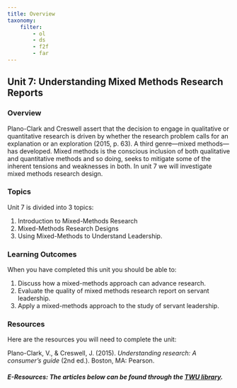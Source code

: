 ```yaml
---
title: Overview
taxonomy:
    filter:
        - ol
        - ds
        - f2f
        - far
---
```


## Unit 7: Understanding Mixed Methods Research Reports
### Overview
Plano-Clark and Creswell assert that the decision to engage in qualitative or quantitative research is driven by whether the research problem calls for an explanation or an exploration (2015, p. 63). A third genre—mixed methods—has developed. Mixed methods is the conscious inclusion of both qualitative and quantitative methods and so doing, seeks to mitigate some of the inherent tensions and weaknesses in both. In unit 7 we will investigate mixed methods research design.  

### Topics

Unit 7 is divided into 3 topics:

1. Introduction to Mixed-Methods Research
2. Mixed-Methods Research Designs
3. Using Mixed-Methods to Understand Leadership.



### Learning Outcomes

When you have completed this unit you should be able to:

1.  Discuss how a mixed-methods approach can advance research.
2.  Evaluate the quality of mixed methods research report on servant leadership.
3.  Apply a mixed-methods approach to the study of servant leadership.



### Resources

Here are the resources you will need to complete the unit:

Plano-Clark, V., & Creswell, J. (2015). _Understanding research: A consumer’s guide_ (2nd ed.). Boston, MA: Pearson.

##### E-Resources: The articles below can be found through the [TWU library](https://www.twu.ca/library).

